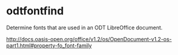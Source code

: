 # odtfontfind
Determine fonts that are used in an ODT LibreOffice document.

http://docs.oasis-open.org/office/v1.2/os/OpenDocument-v1.2-os-part1.html#property-fo_font-family

